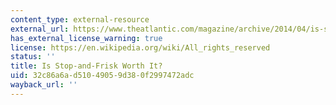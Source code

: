 ```yaml
---
content_type: external-resource
external_url: https://www.theatlantic.com/magazine/archive/2014/04/is-stop-and-frisk-worth-it/358644/
has_external_license_warning: true
license: https://en.wikipedia.org/wiki/All_rights_reserved
status: ''
title: Is Stop-and-Frisk Worth It?
uid: 32c86a6a-d510-4905-9d38-0f2997472adc
wayback_url: ''
---
```


